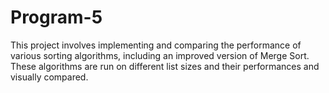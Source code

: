 # Program-5

This project involves implementing and comparing the performance of various sorting algorithms, including an improved version of Merge Sort. These algorithms are run on different list sizes and their performances and visually compared.
